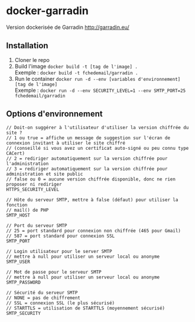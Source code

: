 # docker-garradin
Version dockerisée de Garradin 
http://garradin.eu/

## Installation
1. Cloner le repo
2. Build l'image `docker build -t [tag de l'image] .`  
Exemple : `docker build -t fchedemail/garradin .`
3. Run le container `docker run -d --env [variables d'environnement] [tag de l'image]`  
Exemple : `docker run -d --env SECURITY_LEVEL=1 --env SMTP_PORT=25  fchedemail/garradin`

## Options d'environnement
```
// Doit-on suggérer à l'utilisateur d'utiliser la version chiffrée du site ?
// 1 ou true = affiche un message de suggestion sur l'écran de connexion invitant à utiliser le site chiffré
// (conseillé si vous avez un certificat auto-signé ou peu connu type CACert)
// 2 = rediriger automatiquement sur la version chiffrée pour l'administration
// 3 = rediriger automatiquement sur la version chiffrée pour administration et site public
// false ou 0 = aucune version chiffrée disponible, donc ne rien proposer ni rediriger
HTTPS_SECURITY_LEVEL

// Hôte du serveur SMTP, mettre à false (défaut) pour utiliser la fonction
// mail() de PHP
SMTP_HOST

// Port du serveur SMTP
// 25 = port standard pour connexion non chiffrée (465 pour Gmail)
// 587 = port standard pour connexion SSL
SMTP_PORT

// Login utilisateur pour le server SMTP
// mettre à null pour utiliser un serveur local ou anonyme
SMTP_USER

// Mot de passe pour le serveur SMTP
// mettre à null pour utiliser un serveur local ou anonyme
SMTP_PASSWORD

// Sécurité du serveur SMTP
// NONE = pas de chiffrement
// SSL = connexion SSL (le plus sécurisé)
// STARTTLS = utilisation de STARTTLS (moyennement sécurisé)
SMTP_SECURITY
```
